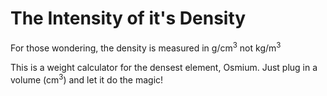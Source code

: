 # The Intensity of it's Density
For those wondering, the density is measured in g/cm<sup>3</sup> not kg/m<sup>3</sup>

This is a weight calculator for the densest element, Osmium. Just plug in a volume (cm<sup>3</sup>) and let it do the magic!
